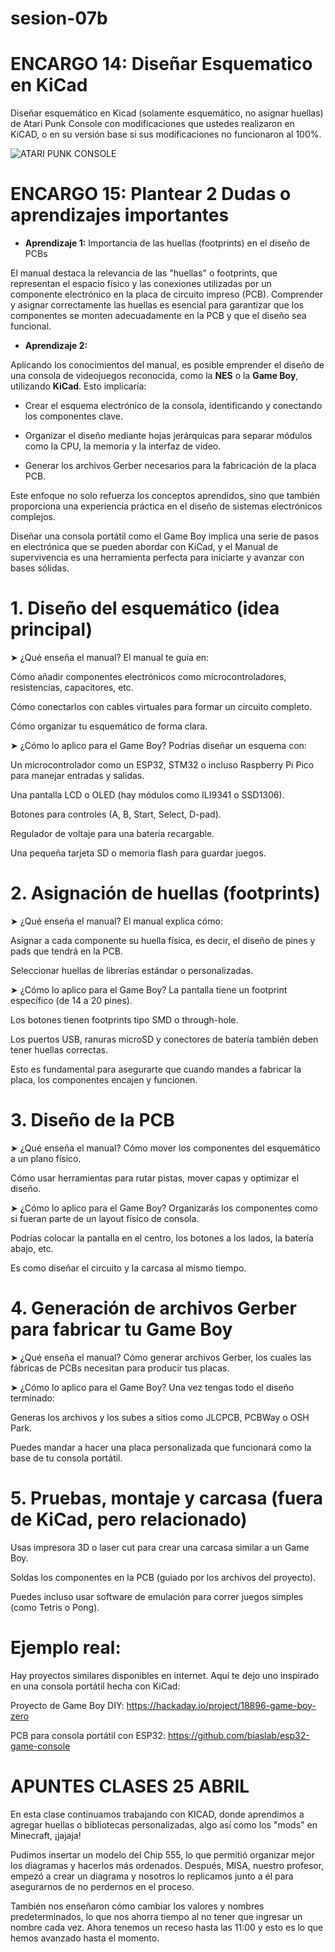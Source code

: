 # sesion-07b

# ENCARGO 14: Diseñar Esquematico en KiCad

Diseñar esquemático en Kicad (solamente esquemático, no asignar huellas) de Atari Punk Console con modificaciones que ustedes realizaron en KiCAD, o en su versión base si sus modificaciones no funcionaron al 100%.

![ATARI PUNK CONSOLE](https://raw.githubusercontent.com/HSB25/dis8644-2025-1/refs/heads/main/24-HSB25/sesion-07b/ATARI%20PUNK%20CONSOLE.png)

# ENCARGO 15: Plantear 2 Dudas o aprendizajes importantes

- **Aprendizaje 1:** Importancia de las huellas (footprints) en el diseño de PCBs

El manual destaca la relevancia de las "huellas" o footprints, que representan el espacio físico y las conexiones utilizadas por un componente electrónico en la placa de circuito impreso (PCB). Comprender y asignar correctamente las huellas es esencial para garantizar que los componentes se monten adecuadamente en la PCB y que el diseño sea funcional.​

- **Aprendizaje 2:** 

Aplicando los conocimientos del manual, es posible emprender el diseño de una consola de videojuegos reconocida, como la **NES** o la **Game Boy**, utilizando **KiCad**. Esto implicaría:​

- Crear el esquema electrónico de la consola, identificando y conectando los componentes clave.

- Organizar el diseño mediante hojas jerárquicas para separar módulos como la CPU, la memoria y la interfaz de video.

- Generar los archivos Gerber necesarios para la fabricación de la placa PCB.​


Este enfoque no solo refuerza los conceptos aprendidos, sino que también proporciona una experiencia práctica en el diseño de sistemas electrónicos complejos.​

Diseñar una consola portátil como el Game Boy implica una serie de pasos en electrónica que se pueden abordar con KiCad, y el Manual de supervivencia es una herramienta perfecta para iniciarte y avanzar con bases sólidas.

# 1. Diseño del esquemático (idea principal)

➤ ¿Qué enseña el manual?
El manual te guía en:

Cómo añadir componentes electrónicos como microcontroladores, resistencias, capacitores, etc.

Cómo conectarlos con cables virtuales para formar un circuito completo.

Cómo organizar tu esquemático de forma clara.

➤ ¿Cómo lo aplico para el Game Boy?
Podrías diseñar un esquema con:

Un microcontrolador como un ESP32, STM32 o incluso Raspberry Pi Pico para manejar entradas y salidas.

Una pantalla LCD o OLED (hay módulos como ILI9341 o SSD1306).

Botones para controles (A, B, Start, Select, D-pad).

Regulador de voltaje para una batería recargable.

Una pequeña tarjeta SD o memoria flash para guardar juegos.

# 2. Asignación de huellas (footprints)

➤ ¿Qué enseña el manual?
El manual explica cómo:

Asignar a cada componente su huella física, es decir, el diseño de pines y pads que tendrá en la PCB.

Seleccionar huellas de librerías estándar o personalizadas.

➤ ¿Cómo lo aplico para el Game Boy?
La pantalla tiene un footprint específico (de 14 a 20 pines).

Los botones tienen footprints tipo SMD o through-hole.

Los puertos USB, ranuras microSD y conectores de batería también deben tener huellas correctas.

Esto es fundamental para asegurarte que cuando mandes a fabricar la placa, los componentes encajen y funcionen.

# 3. Diseño de la PCB

➤ ¿Qué enseña el manual?
Cómo mover los componentes del esquemático a un plano físico.

Cómo usar herramientas para rutar pistas, mover capas y optimizar el diseño.

➤ ¿Cómo lo aplico para el Game Boy?
Organizarás los componentes como si fueran parte de un layout físico de consola.

Podrías colocar la pantalla en el centro, los botones a los lados, la batería abajo, etc.

Es como diseñar el circuito y la carcasa al mismo tiempo.

# 4. Generación de archivos Gerber para fabricar tu Game Boy

➤ ¿Qué enseña el manual?
Cómo generar archivos Gerber, los cuales las fábricas de PCBs necesitan para producir tus placas.

➤ ¿Cómo lo aplico para el Game Boy?
Una vez tengas todo el diseño terminado:

Generas los archivos y los subes a sitios como JLCPCB, PCBWay o OSH Park.

Puedes mandar a hacer una placa personalizada que funcionará como la base de tu consola portátil.

# 5. Pruebas, montaje y carcasa (fuera de KiCad, pero relacionado)

Usas impresora 3D o laser cut para crear una carcasa similar a un Game Boy.

Soldas los componentes en la PCB (guiado por los archivos del proyecto).

Puedes incluso usar software de emulación para correr juegos simples (como Tetris o Pong).

# Ejemplo real:

Hay proyectos similares disponibles en internet. Aquí te dejo uno inspirado en una consola portátil hecha con KiCad:

Proyecto de Game Boy DIY: https://hackaday.io/project/18896-game-boy-zero

PCB para consola portátil con ESP32: https://github.com/biaslab/esp32-game-console


# APUNTES CLASES 25 ABRIL

En esta clase continuamos trabajando con KICAD, donde aprendimos a agregar huellas o bibliotecas personalizadas, algo así como los "mods" en Minecraft, ¡jajaja!

Pudimos insertar un modelo del Chip 555, lo que permitió organizar mejor los diagramas y hacerlos más ordenados. Después, MISA, nuestro profesor, empezó a crear un diagrama y nosotros lo replicamos junto a él para asegurarnos de no perdernos en el proceso. 

También nos enseñaron cómo cambiar los valores y nombres predeterminados, lo que nos ahorra tiempo al no tener que ingresar un nombre cada vez. Ahora tenemos un receso hasta las 11:00 y esto es lo que hemos avanzado hasta el momento.






